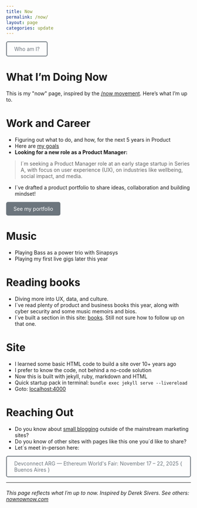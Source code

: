 ```yaml
---
title: Now 
permalink: /now/
layout: page
categories: update
---
```


<a href="/about/" style="display: inline-block; padding: 10px 20px; border: 2px solid #6c757d; color: #6c757d; text-decoration: none; border-radius: 5px; background-color: transparent;" onmouseover="this.style.backgroundColor='#6c757d'; this.style.color='white';" onmouseout="this.style.backgroundColor='transparent'; this.style.color='#6c757d';">Who am I?</a>

# What I’m Doing Now

This is my "now" page, inspired by the [/now movement](https://nownownow.com/). Here’s what I’m up to.

# Work and Career
* Figuring out what to do, and how, for the next 5 years in Product
* Here are [my goals](/docs/benji-goals.pdf)
* **Looking for a new role as a Product Manager:**
> I´m seeking a Product Manager role at an early stage startup in Series A, with focus on user experience (UX), on industries like wellbeing, social impact, and media.
* I´ve drafted a product portfolio to share ideas, collaboration and building mindset! 
<a href="/portfolio/" style="display: inline-block; padding: 10px 20px; background-color: #6c757d; color: white; text-decoration: none; border-radius: 5px;">
	See my portfolio
</a>

# Music
* Playing Bass as a power trio with Sinapsys
* Playing my first live gigs later this year

# Reading books
* Diving more into UX, data, and culture.
* I´ve read plenty of product and business books this year, along with cyber security and some music memoirs and bios.
* I´ve built a section in this site: [books](/books/). Still not sure how to follow up on that one.

# Site 
* I learned some basic HTML code to build a site over 10+ years ago
* I prefer to know the code, not behind a no-code solution
* Now this is built with jekyll, ruby, markdown and HTML
* Quick startup pack in terminal: `bundle exec jekyll serve --livereload`
* Goto: [localhost:4000](http://localhost:4000)

# Reaching Out
* Do you know about [small blogging](https://jeremeyduvall.com/writing-on-the-web/) outside of the mainstream marketing sites?
* Do you know of other sites with pages like this one you´d like to share? 
* Let´s meet in-person here: 

<a href="https://devconnect.org/" style="display: inline-block; padding: 10px 20px; border: 2px solid #6c757d; color: #6c757d; text-decoration: none; border-radius: 5px; background-color: transparent;" onmouseover="this.style.backgroundColor='#6c757d'; this.style.color='white';" onmouseout="this.style.backgroundColor='transparent'; this.style.color='#6c757d';">Devconnect ARG — Ethereum World's Fair: November 17 – 22, 2025 { Buenos Aires }</a>

<!--
* [See my latest updates](/blog/).
-->

---

###### This page reflects what I´m up to now. Inspired by Derek Sivers.  See others: [nownownow.com](https://nownownow.com/)

